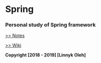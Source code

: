 # Spring

### Personal study of Spring framework

[>> Notes](Notes.md)

[>> Wiki](https://github.com/LinnykOleh/Spring/wiki)	

**Copyright [2018 - 2019] [Linnyk Oleh]**
